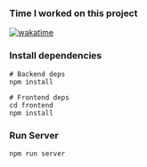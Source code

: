 ### Time I worked on this project
[![wakatime](https://wakatime.com/badge/user/1b7c8de8-84c5-4281-b1e7-9489bfad0d0d/project/71fa233e-3ae6-4dfb-ab05-ad62128dd659.svg)](https://wakatime.com/badge/user/1b7c8de8-84c5-4281-b1e7-9489bfad0d0d/project/71fa233e-3ae6-4dfb-ab05-ad62128dd659)

### Install dependencies

```
# Backend deps
npm install

# Frontend deps
cd frontend
npm install
```

### Run Server

```
npm run server
```

